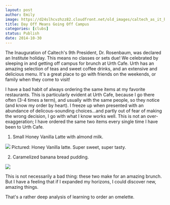 ```yaml
---
layout: post
author: Emily
image: https://d24slhcvzhzz82.cloudfront.net/old_images/caltech_as_it_happens/6a0105349b8251970b01b7c6fb834c970b.jpg
title: Day Off Means Going Off Campus 
categories: [clubs]
status: Publish
date: 2014-10-30
---
```


The Inauguration of Caltech's 9th President, Dr. Rosenbaum, was declared an Institute holiday. This means no classes or sets due! We celebrated by sleeping in and getting off campus for brunch at Urth Cafe. Urth has an amazing selection of teas and sweet coffee drinks, and an extensive and delicious menu. It's a great place to go with friends on the weekends, or family when they come to visit!

I have a bad habit of always ordering the same items at my favorite restaurants. This is particularly evident at Urth Cafe, because I go there often (3-4 times a term), and usually with the same people, so they notice (and know my order by heart). I freeze up when presented with an abundance of delicous-sounding choices...and partly out of fear of making the wrong decision, I go with what I know works well. This is not an over-exaggeration; I have ordered the same two items every single time I have been to Urth Cafe.

1. Small Honey Vanilla Latte with almond milk.


![](https://d24slhcvzhzz82.cloudfront.net/old_images/6a0105349b8251970b01bb07a0b821970d.jpg)
Pictured: Honey Vanilla latte. Super sweet, super tasty.

2. Caramelized banana bread pudding.


![](https://d24slhcvzhzz82.cloudfront.net/old_images/caltech_as_it_happens/6a0105349b8251970b01bb07a0b8f8970d.jpg)

This is not necessarily a bad thing: these two make for an amazing brunch. But I have a feeling that if I expanded my horizons, I could discover new, amazing things.

That's a rather deep analysis of learning to order an omelette.

